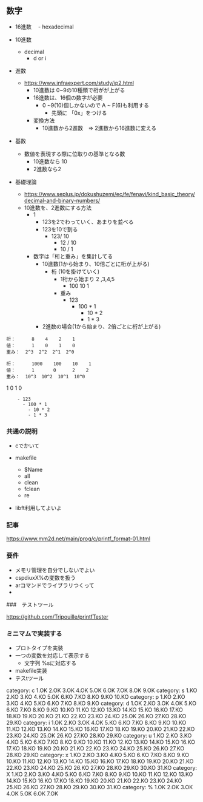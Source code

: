 ## 数字

- 16進数
　- hexadecimal
- 10進数
  - decimal
	- d or i

- 進数
  - https://www.infraexpert.com/study/ip2.html
	- 10進数は 0~9の10種類で桁がが上がる
	- 16進数は、16個の数字が必要
	  - 0 ~9(10)個しかないので A ~ F(6)も利用する
		- 先頭に 「0x」をつける
	- 変換方法
	  - 10進数から2進数　=> 2進数から16進数に変える
- 基数
  - 数値を表現する際に位取りの基準となる数
	- 10進数なら 10
	- 2進数なら2
- 基礎理論
  - https://www.seplus.jp/dokushuzemi/ec/fe/fenavi/kind_basic_theory/decimal-and-binary-numbers/
  - 10進数を、2進数にする方法
	  - 1
		  - 123を2でわっていく、あまりを並べる
		- 123を10で割る
		  - 123/ 10
			- 12 / 10
			- 10 / 1 
    - 数字は「桁と重み」を集計してる
		- 10進数(1から始まり、10倍ごとに桁が上がる)
		  - 桁 (10を掛けていく)
			  - 1桁から始まり 2 ,3,4,5
				- 100 10 1
			- 重み
			  - 123
				  - 100 * 1
					- 10 * 2
					- 1 * 3
		- 2進数の場合(1から始まり、2倍ごとに桁が上がる)
```
桁：      8    4    2    1
値：      1    0    1    0
重み：  2^3  2^2  2^1  2^0
```

```
桁：      1000    100    10    1
値：      1       0      2    2
重み：  10^3  10^2  10^1  10^0
```

1    0    1    0

		- 123
		  - 100 * 1
			- 10 * 2
			- 1 * 3


### 共通の説明

- cでかいて

- makefile
	- $Name
	- all
	- clean
	- fclean
	- re
- libft利用してよいよ

### 記事

https://www.mm2d.net/main/prog/c/printf_format-01.html


### 要件

- メモリ管理を自分でしないでよい
- cspdiuxX%の変数を扱う
- arコマンドでライブラリつくって
- 

###　テストツール


https://github.com/Tripouille/printfTester


### ミニマムで実装する

- プロトタイプを実装
- 一つの変数を対応して表示する
	- 文字列 %sに対応する
- makefile実装
- テスtツール



category: c
1.OK 2.OK 3.OK 4.OK 5.OK 6.OK 7.OK 8.OK 9.OK 
category: s
1.KO 2.KO 3.KO 4.KO 5.OK 6.KO 7.KO 8.KO 9.KO 10.KO 
category: p
1.KO 2.KO 3.KO 4.KO 5.KO 6.KO 7.KO 8.KO 9.KO 
category: d
1.OK 2.KO 3.OK 4.OK 5.KO 6.KO 7.KO 8.KO 9.KO 10.KO 11.KO 12.KO 13.KO 14.KO 15.KO 16.KO 17.KO 18.KO 19.KO 20.KO 21.KO 22.KO 23.KO 24.KO 25.OK 26.KO 27.KO 28.KO 29.KO 
category: i
1.OK 2.KO 3.OK 4.OK 5.KO 6.KO 7.KO 8.KO 9.KO 10.KO 11.KO 12.KO 13.KO 14.KO 15.KO 16.KO 17.KO 18.KO 19.KO 20.KO 21.KO 22.KO 23.KO 24.KO 25.OK 26.KO 27.KO 28.KO 29.KO 
category: u
1.KO 2.KO 3.KO 4.KO 5.KO 6.KO 7.KO 8.KO 9.KO 10.KO 11.KO 12.KO 13.KO 14.KO 15.KO 16.KO 17.KO 18.KO 19.KO 20.KO 21.KO 22.KO 23.KO 24.KO 25.KO 26.KO 27.KO 28.KO 29.KO 
category: x
1.KO 2.KO 3.KO 4.KO 5.KO 6.KO 7.KO 8.KO 9.KO 10.KO 11.KO 12.KO 13.KO 14.KO 15.KO 16.KO 17.KO 18.KO 19.KO 20.KO 21.KO 22.KO 23.KO 24.KO 25.KO 26.KO 27.KO 28.KO 29.KO 30.KO 31.KO 
category: X
1.KO 2.KO 3.KO 4.KO 5.KO 6.KO 7.KO 8.KO 9.KO 10.KO 11.KO 12.KO 13.KO 14.KO 15.KO 16.KO 17.KO 18.KO 19.KO 20.KO 21.KO 22.KO 23.KO 24.KO 25.KO 26.KO 27.KO 28.KO 29.KO 30.KO 31.KO 
category: %
1.OK 2.OK 3.OK 4.OK 5.OK 6.OK 7.OK 